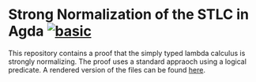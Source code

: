 # Strong Normalization of the STLC in Agda [![basic](https://github.com/JonasHoefer/agda-strong-normalization/actions/workflows/ci.yml/badge.svg)](https://github.com/JonasHoefer/agda-strong-normalization/actions/workflows/ci.yml)

This repository contains a proof that the simply typed lambda calculus is strongly normalizing.
The proof uses a standard appraoch using a logical predicate.
A rendered version of the files can be found [here](https://jonashoefer.github.io/agda-strong-normalization/STLC.html).

